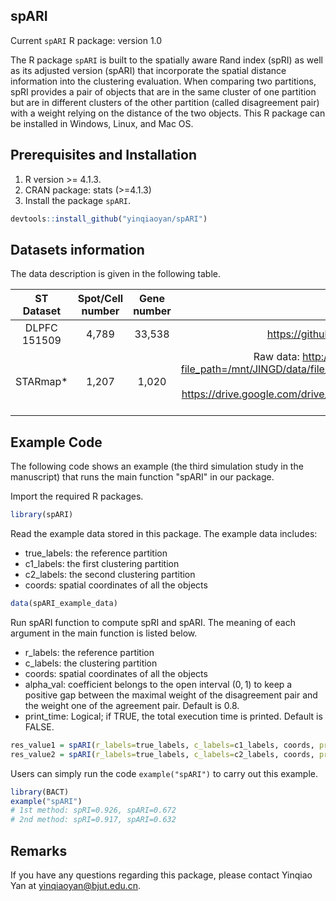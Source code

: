 ## spARI

Current `spARI` R package: version 1.0 

The R package `spARI` is built to the spatially aware Rand index (spRI) as well as its adjusted version (spARI) that incorporate the spatial distance information into the clustering evaluation. When comparing two partitions, spRI provides a pair of objects that are in the same cluster of one partition but are in different clusters of the other partition (called disagreement pair) with a weight relying on the distance of the two objects. This R package can be installed in Windows, Linux, and Mac OS.



## Prerequisites and Installation

1. R version >= 4.1.3.
2. CRAN package: stats (>=4.1.3)
3. Install the package `spARI`.

```R
devtools::install_github("yinqiaoyan/spARI")
```



## Datasets information

The data description is given in the following table.

|  ST Dataset  | Spot/Cell number | Gene number |                        Download links                        |
| :----------: | :--------------: | :---------: | :----------------------------------------------------------: |
| DLPFC 151509 |      4,789       |   33,538    |        https://github.com/LieberInstitute/spatialLIBD        |
|   STARmap*   |      1,207       |    1,020    | Raw data: http://sdmbench.drai.cn/tcm/download/?file_path=/mnt/JINGD/data/file/sdmbench/db/STARmap_20180505_BY3_1k.h5ad  <br/>Cell type annotation: https://drive.google.com/drive/folders/1I1nxheWlc2RXSdiv24dex3YRaEh780my?usp=sharing |



## Example Code

The following code shows an example (the third simulation study in the manuscript) that runs the main function "spARI" in our package.

Import the required R packages.

```R
library(spARI)
```

 Read the example data stored in this package. The example data includes:

* true_labels: the reference partition
* c1_labels: the first clustering partition
* c2_labels: the second clustering partition
* coords: spatial coordinates of all the objects

```R
data(spARI_example_data)
```

Run spARI function to compute spRI and spARI. The meaning of each argument in the main function is listed below.

* r_labels: the reference partition
* c_labels: the clustering partition
* coords: spatial coordinates of all the objects
* alpha_val: coefficient belongs to the open interval $(0, 1)$ to keep a positive gap between the maximal weight of the disagreement pair and the weight one of the agreement pair. Default is 0.8.
* print_time: Logical; if TRUE, the total execution time is printed. Default is FALSE.

```R
res_value1 = spARI(r_labels=true_labels, c_labels=c1_labels, coords, print_time = TRUE)
res_value2 = spARI(r_labels=true_labels, c_labels=c2_labels, coords, print_time = TRUE)
```

Users can simply run the code `example("spARI")` to carry out this example.

```R
library(BACT)
example("spARI")
# 1st method: spRI=0.926, spARI=0.672
# 2nd method: spRI=0.917, spARI=0.632
```



## Remarks

If you have any questions regarding this package, please contact Yinqiao Yan at [yinqiaoyan@bjut.edu.cn](mailto:yinqiaoyan@bjut.edu.cn).

